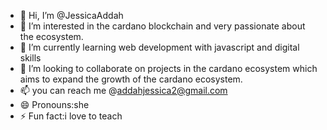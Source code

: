 - 👋 Hi, I’m @JessicaAddah
- 👀 I’m interested in the cardano blockchain and very passionate about the ecosystem.
- 🌱 I’m currently learning web development with javascript and digital skills
- 💞️ I’m looking to collaborate on projects in the cardano ecosystem which aims to expand the growth of the cardano ecosystem.
- 📫 you can reach me @addahjessica2@gmail.com
- 😄 Pronouns:she
- ⚡ Fun fact:i love to teach

<!---
JessicaAddah/JessicaAddah is a ✨ special ✨ repository because its `README.md` (this file) appears on your GitHub profile.
You can click the Preview link to take a look at your changes.
--->
